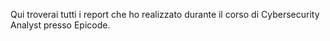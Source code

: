 Qui troverai tutti i report che ho realizzato durante il corso di Cybersecurity Analyst presso Epicode.
